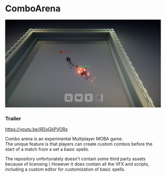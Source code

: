# ComboArena

![alt text](ScreenShot3.png)

### Trailer
https://youtu.be/jR5xGkPVORs

Combo arena is an experimental Multiplayer MOBA game.\
The unique feature is that players can create custom combos before the start of a match from a set a basic spells. 

The repository unfortunately doesn't contain some third party assets because of licensing.\ 
However it does contain all the VFX and scripts, including a custom editor for customization of basic spells. 

